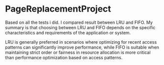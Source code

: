 # PageReplacementProject
Based on all the tests i did. I compared result between LRU and FIFO.
My summary is that choosing between LRU and FIFO depends on the specific characteristics and requirements of the application or system. 

LRU is generally preferred in scenarios where optimizing for recent access patterns can significantly improve performance, while FIFO is suitable when maintaining strict order or fairness in resource allocation is more critical than performance optimization based on access patterns.